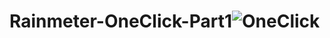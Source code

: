 # Rainmeter-OneClick-Part1![OneClick](https://user-images.githubusercontent.com/46109964/167267051-8b4cc639-c1d1-4116-837c-099a152377e1.png)
